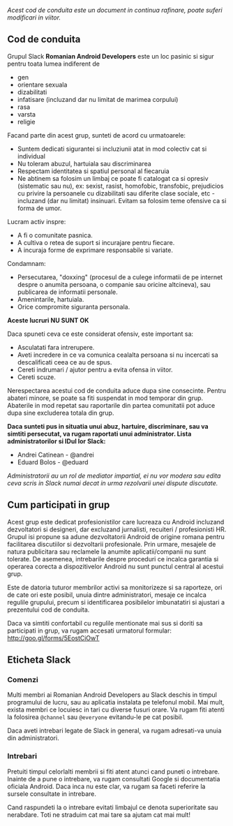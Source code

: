 *Acest cod de conduita este un document in continua rafinare, poate suferi modificari in viitor.*


## Cod de conduita

Grupul Slack **Romanian Android Developers** este un loc pasinic si sigur pentru toata lumea indiferent de

- gen
- orientare sexuala
- dizabilitati
- infatisare (incluzand dar nu limitat de marimea corpului)
- rasa
- varsta
- religie

Facand parte din acest grup, sunteti de acord cu urmatoarele:

* Suntem dedicati sigurantei si incluziunii atat in mod colectiv cat si individual
* Nu toleram abuzul, hartuiala sau discriminarea
* Respectam identitatea si spatiul personal al fiecaruia
* Ne abtinem sa folosim un limbaj ce poate fi catalogat ca si opresiv (sistematic sau nu), ex: sexist, rasist, homofobic, transfobic, 
prejudicios cu privire la persoanele cu dizabilitati sau diferite clase sociale, etc - incluzand (dar nu limitat) insinuari.
Evitam sa folosim teme ofensive ca si forma de umor.

Lucram activ inspre:

* A fi o comunitate pasnica.
* A cultiva o retea de suport si incurajare pentru fiecare.
* A incuraja forme de exprimare responsabile si variate.


Condamnam:

* Persecutarea, "doxxing" (procesul de a culege informatii de pe internet despre o anumita persoana, o companie sau oricine altcineva), sau publicarea de informatii personale.
* Amenintarile, hartuiala.
* Orice compromite siguranta personala.

**Aceste lucruri NU SUNT OK**

Daca spuneti ceva ce este considerat ofensiv, este important sa:

* Asculatati fara intrerupere.
* Aveti incredere in ce va comunica cealalta persoana si nu incercati sa descalificati ceea ce au de spus.
* Cereti indrumari / ajutor pentru a evita ofensa in viitor.
* Cereti scuze. 

Nerespectarea acestui cod de conduita aduce dupa sine consecinte. Pentru abateri minore, se poate sa fiti suspendat in mod temporar din grup. Abaterile in mod repetat sau raportarile din partea comunitatii pot aduce dupa sine excluderea totala din grup. 


**Daca sunteti pus in situatia unui abuz, hartuire, discriminare, sau va simtiti persecutat, va rugam raportati unui administrator. Lista administratorilor si IDul lor Slack:**

* Andrei Catinean - @andrei
* Eduard Bolos - @eduard

*Administratorii au un rol de mediator impartial, ei nu vor modera sau edita ceva scris in Slack numai decat in urma rezolvarii unei dispute discutate.*

## Cum participati in grup

Acest grup este dedicat profesionistilor care lucreaza cu Android incluzand dezvoltatori si designeri, dar excluzand jurnalisti, recuiteri / profesionisti HR. Grupul isi propune sa adune dezvoltatorii Android de origine romana pentru facilitarea discutiilor si dezvoltarii profesionale. Prin urmare, mesajele de natura publicitara sau reclamele la anumite aplicatii/companii nu sunt tolerate. De asemenea, intrebarile despre proceduri ce incalca garantia si operarea corecta a dispozitivelor Android nu sunt punctul central al acestui grup.

Este de datoria tuturor membrilor activi sa monitorizeze si sa raporteze, ori de cate ori este posibil, unuia dintre administratori, mesaje ce incalca regulile grupului, precum si identificarea posibilelor imbunatatiri si ajustari a prezentului cod de conduita. 

Daca va simtiti confortabil cu regulile mentionate mai sus si doriti sa participati in grup, va rugam accesati urmatorul formular: http://goo.gl/forms/5EostCiOwT

## Eticheta Slack

### Comenzi

Multi membri ai Romanian Android Developers au Slack deschis in timpul programului de lucru, sau au aplicatia instalata pe telefonul mobil. Mai mult, exista membri ce locuiesc in tari cu diverse fusuri orare. Va rugam fiti atenti la folosirea `@channel` sau `@everyone` evitandu-le pe cat posibil. 

Daca aveti intrebari legate de Slack in general, va rugam adresati-va unuia din administratori. 

### Intrebari

Pretuiti timpul celorlalti membrii si fiti atent atunci cand puneti o intrebare. Inainte de a pune o intrebare, va rugam consultati Google si documentatia oficiala Android. Daca inca nu este clar, va rugam sa faceti referire la sursele consultate in intrebare. 

Cand raspundeti la o intrebare evitati limbajul ce denota superioritate sau nerabdare. Toti ne straduim cat mai tare sa ajutam cat mai mult!
